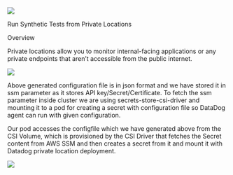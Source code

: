 <img src="https://imgix.datadoghq.com/img/dd_logo_n_70x75.png?ch=Width,DPR&fit=max&auto=format&w=70&h=75">


Run Synthetic Tests from Private Locations

Overview

Private locations allow you to monitor internal-facing applications or any private endpoints that aren’t accessible from the public internet.

<img src="https://datadog-docs.imgix.net/images/synthetics/private_locations/pl_view_file_1.808a2c3820f9b3e209bb98d9a63d3481.png">

Above generated configuration file is in json format and we have stored it in ssm parameter as it stores API key/Secret/Certificate. To fetch the ssm parameter inside cluster we are using secrets-store-csi-driver and mounting it to a pod for creating a secret with configuration file so DataDog agent can run with given configuration.

Our pod accesses the configfile which we have generated above from the CSI Volume, which is provisioned by the CSI Driver that fetches the Secret content from AWS SSM and then creates a secret from it and mount it with Datadog private location deployment. 

<img src="https://particule.io/images/aws-csi-secret-provider.png">


